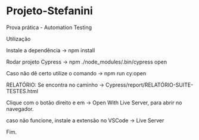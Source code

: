 # Projeto-Stefanini
 Prova prática - Automation Testing
 
 Utilização
 
 Instale a dependência -> npm install
 
 Rodar projeto Cypress -> npm ./node_modules/.bin/cypress open
 
 Caso não dê certo utilize o comando -> npm run cy:open
 
 RELATÓRIO: Se encontra no caminho -> Cypress/report/RELATÓRIO-SUITE-TESTES.html
 
 Clique com o botão direito e em -> Open With Live Server, para abrir no navegador.
 
 caso não funcione, instale a extensão no VSCode -> Live Server
 
 Fim.
